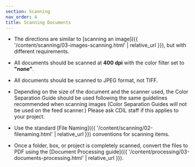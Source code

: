 ```yaml
---
section: Scanning
nav_order: 4
title: Scanning Documents
---
```


- The directions are similar to [scanning an image]({{ '/content/scanning/03-images-scanning.html' | relative_url }}), but with different requirements.  

- All documents should be scanned at **400 dpi** with the color filter set to **"none"**. 

- All documents should be scanned to JPEG format, not TIFF. 

- Depending on the size of the document and the scanner used, the Color Separation Guide should be used following the same guidelines recommended when scanning images (Color Separation Guides will not be used on the feed scanner.) Please ask CDIL staff if this applies to your project.

- Use the standard [File Naming]({{ '/content/scanning/02-filenaming.html' | relative_url }}) conventions for scanning items.

- Once a folder, box, or project is completely scanned, convert the files to PDF using the [Document Processing guide]({{ '/content/processing/03-documents-processing.html' | relative_url }}). 
